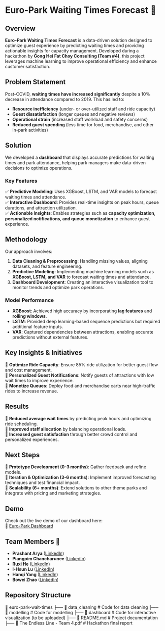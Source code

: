 # Euro-Park Waiting Times Forecast 🚀  

## Overview  
**Euro-Park Waiting Times Forecast** is a data-driven solution designed to optimize guest experience by predicting waiting times and providing actionable insights for capacity management. Developed during a hackathon by **Gong Hei Fat Choy Consulting (Team #4)**, this project leverages machine learning to improve operational efficiency and enhance customer satisfaction.  

## Problem Statement  
Post-COVID, **waiting times have increased significantly** despite a 10% decrease in attendance compared to 2019. This has led to:  
- **Resource inefficiency** (under- or over-utilized staff and ride capacity)  
- **Guest dissatisfaction** (longer queues and negative reviews)  
- **Operational strain** (increased staff workload and safety concerns)  
- **Reduced guest spending** (less time for food, merchandise, and other in-park activities)  

## Solution  
We developed a **dashboard** that displays accurate predictions for waiting times and park attendance, helping park managers make data-driven decisions to optimize operations.  

### Key Features  
✅ **Predictive Modeling**: Uses XGBoost, LSTM, and VAR models to forecast waiting times and attendance.  
✅ **Interactive Dashboard**: Provides real-time insights on peak hours, queue durations, and attraction utilization.  
✅ **Actionable Insights**: Enables strategies such as **capacity optimization, personalized notifications, and queue monetization** to enhance guest experience.  

## Methodology  
Our approach involves:  
1. **Data Cleaning & Preprocessing**: Handling missing values, aligning datasets, and feature engineering.  
2. **Predictive Modeling**: Implementing machine learning models such as **XGBoost, LSTM, and VAR** to forecast waiting times and attendance.  
3. **Dashboard Development**: Creating an interactive visualization tool to monitor trends and optimize park operations.  

### Model Performance  
- **XGBoost**: Achieved high accuracy by incorporating **lag features** and **rolling windows**.  
- **LSTM**: Provided deep learning-based sequence predictions but required additional feature inputs.  
- **VAR**: Captured dependencies between attractions, enabling accurate predictions without external features.  

## Key Insights & Initiatives  
📌 **Optimize Ride Capacity**: Ensure 85% ride utilization for better guest flow and cost management.  
📌 **Personalized Guest Notifications**: Notify guests of attractions with low wait times to improve experience.  
📌 **Monetize Queues**: Deploy food and merchandise carts near high-traffic rides to increase revenue.  

## Results  
🎯 **Reduced average wait times** by predicting peak hours and optimizing ride scheduling.  
🎯 **Improved staff allocation** by balancing operational loads.  
🎯 **Increased guest satisfaction** through better crowd control and personalized experiences.  

## Next Steps  
🔹 **Prototype Development (0-3 months)**: Gather feedback and refine models.  
🔹 **Iteration & Optimization (3-6 months)**: Implement improved forecasting techniques and test financial impact.  
🔹 **Scalability (6+ months)**: Extend solutions to other theme parks and integrate with pricing and marketing strategies.  

## Demo  
Check out the live demo of our dashboard here:  
🔗 [Euro-Park Dashboard](https://crew-malaysia-mambo-routes.trycloudflare.com)  

## Team Members 👥  
- **Prashant Arya** ([LinkedIn](https://www.linkedin.com/in/prashantarya01250502/))  
- **Piangpim Chancharunee** ([LinkedIn](https://www.linkedin.com/in/piangpim-chancharunee/))  
- **Ruxi He** ([LinkedIn](https://www.linkedin.com/in/ruxi-he/))  
- **I-Hsun Lu** ([LinkedIn](https://www.linkedin.com/in/i-hsun-lu/))  
- **Hanqi Yang** ([LinkedIn](https://www.linkedin.com/in/hanqi-yang-0064431b2/))  
- **Bowei Zhao** ([LinkedIn](https://www.linkedin.com/in/bowei-zhao-ph-d-59658a80/))  

## Repository Structure  
📂 euro-park-wait-times
├── 📁 data_cleaning           # Code for data cleaning
├── 📁 modelling          # Code for modelling
├── 📁 dashboard       # Code for interactive visualization (to be uploaded)
├── 📄 README.md       # Project documentation
├── 📄 The Endless Line - Team 4.pdf      # Hackathon final report
